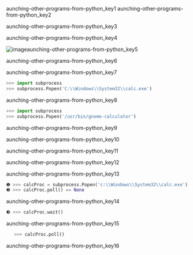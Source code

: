 aunching-other-programs-from-python_key1
aunching-other-programs-from-python_key2


aunching-other-programs-from-python_key3


aunching-other-programs-from-python_key4


![image](assets/000013.jpg)aunching-other-programs-from-python_key5


aunching-other-programs-from-python_key6


aunching-other-programs-from-python_key7


```python
>>> import subprocess
>>> subprocess.Popen('C:\\Windows\\System32\\calc.exe')
```
aunching-other-programs-from-python_key8
```python
>>> import subprocess
>>> subprocess.Popen('/usr/bin/gnome-calculator')
```
aunching-other-programs-from-python_key9


aunching-other-programs-from-python_key10


aunching-other-programs-from-python_key11


aunching-other-programs-from-python_key12


aunching-other-programs-from-python_key13


```python
❶ >>> calcProc = subprocess.Popen('c:\\Windows\\System32\\calc.exe')
❷ >>> calcProc.poll() == None
```
aunching-other-programs-from-python_key14
```python
❸ >>> calcProc.wait()
```
aunching-other-programs-from-python_key15
```python
   >>> calcProc.poll()
```
aunching-other-programs-from-python_key16
